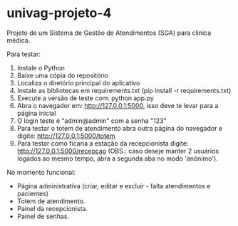 # univag-projeto-4

Projeto de um Sistema de Gestão de Atendimentos (SGA) para clínica médica.

Para testar:
1. Instale o Python
2. Baixe uma cópia do repositório
3. Localiza o diretório principal do aplicativo
4. Instale as bibliotecas em requirements.txt (pip install -r requirements.txt)
5. Execute a versão de teste com: python app.py
6. Abra o navegador em: http://127.0.0.1:5000, isso deve te levar para a página inicial
7. O login teste é "admin@admin" com a senha "123"
8. Para testar o totem de atendimento abra outra página do navegador e digite: http://127.0.0.1:5000/totem
9. Para testar como ficaria a estação da recepcionista digite: http://127.0.0.1:5000/recepcao (OBS.: caso deseje manter 2 usuários logados ao mesmo tempo, abra a segunda aba no modo 'anônimo').

No momento funcional:
- Página administrativa (criar, editar e excluir - falta atendimentos e pacientes)
- Totem de atendimento.
- Painel da recepcionista.
- Painel de senhas.
